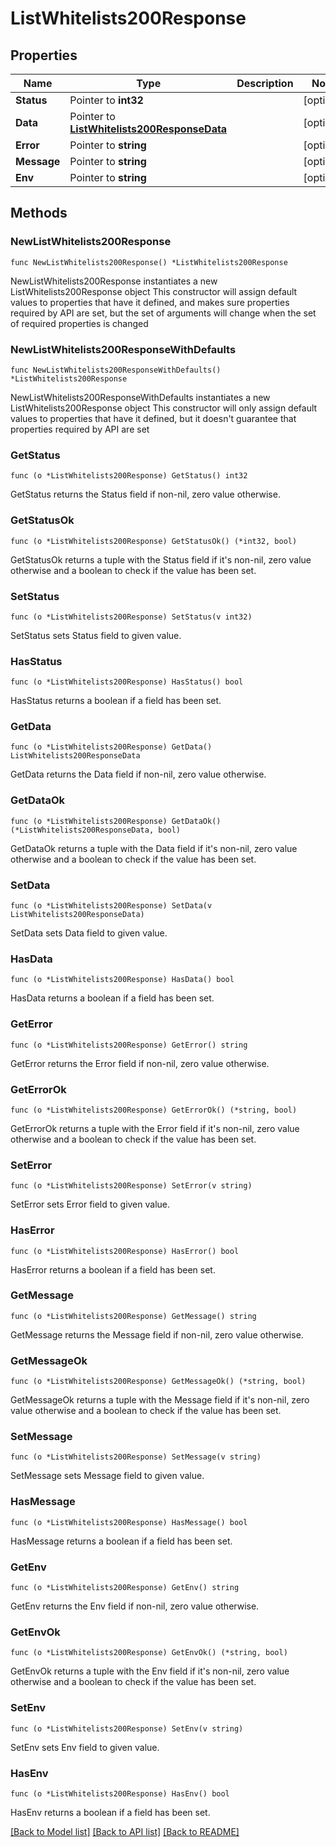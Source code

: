# ListWhitelists200Response

## Properties

Name | Type | Description | Notes
------------ | ------------- | ------------- | -------------
**Status** | Pointer to **int32** |  | [optional] 
**Data** | Pointer to [**ListWhitelists200ResponseData**](ListWhitelists200ResponseData.md) |  | [optional] 
**Error** | Pointer to **string** |  | [optional] 
**Message** | Pointer to **string** |  | [optional] 
**Env** | Pointer to **string** |  | [optional] 

## Methods

### NewListWhitelists200Response

`func NewListWhitelists200Response() *ListWhitelists200Response`

NewListWhitelists200Response instantiates a new ListWhitelists200Response object
This constructor will assign default values to properties that have it defined,
and makes sure properties required by API are set, but the set of arguments
will change when the set of required properties is changed

### NewListWhitelists200ResponseWithDefaults

`func NewListWhitelists200ResponseWithDefaults() *ListWhitelists200Response`

NewListWhitelists200ResponseWithDefaults instantiates a new ListWhitelists200Response object
This constructor will only assign default values to properties that have it defined,
but it doesn't guarantee that properties required by API are set

### GetStatus

`func (o *ListWhitelists200Response) GetStatus() int32`

GetStatus returns the Status field if non-nil, zero value otherwise.

### GetStatusOk

`func (o *ListWhitelists200Response) GetStatusOk() (*int32, bool)`

GetStatusOk returns a tuple with the Status field if it's non-nil, zero value otherwise
and a boolean to check if the value has been set.

### SetStatus

`func (o *ListWhitelists200Response) SetStatus(v int32)`

SetStatus sets Status field to given value.

### HasStatus

`func (o *ListWhitelists200Response) HasStatus() bool`

HasStatus returns a boolean if a field has been set.

### GetData

`func (o *ListWhitelists200Response) GetData() ListWhitelists200ResponseData`

GetData returns the Data field if non-nil, zero value otherwise.

### GetDataOk

`func (o *ListWhitelists200Response) GetDataOk() (*ListWhitelists200ResponseData, bool)`

GetDataOk returns a tuple with the Data field if it's non-nil, zero value otherwise
and a boolean to check if the value has been set.

### SetData

`func (o *ListWhitelists200Response) SetData(v ListWhitelists200ResponseData)`

SetData sets Data field to given value.

### HasData

`func (o *ListWhitelists200Response) HasData() bool`

HasData returns a boolean if a field has been set.

### GetError

`func (o *ListWhitelists200Response) GetError() string`

GetError returns the Error field if non-nil, zero value otherwise.

### GetErrorOk

`func (o *ListWhitelists200Response) GetErrorOk() (*string, bool)`

GetErrorOk returns a tuple with the Error field if it's non-nil, zero value otherwise
and a boolean to check if the value has been set.

### SetError

`func (o *ListWhitelists200Response) SetError(v string)`

SetError sets Error field to given value.

### HasError

`func (o *ListWhitelists200Response) HasError() bool`

HasError returns a boolean if a field has been set.

### GetMessage

`func (o *ListWhitelists200Response) GetMessage() string`

GetMessage returns the Message field if non-nil, zero value otherwise.

### GetMessageOk

`func (o *ListWhitelists200Response) GetMessageOk() (*string, bool)`

GetMessageOk returns a tuple with the Message field if it's non-nil, zero value otherwise
and a boolean to check if the value has been set.

### SetMessage

`func (o *ListWhitelists200Response) SetMessage(v string)`

SetMessage sets Message field to given value.

### HasMessage

`func (o *ListWhitelists200Response) HasMessage() bool`

HasMessage returns a boolean if a field has been set.

### GetEnv

`func (o *ListWhitelists200Response) GetEnv() string`

GetEnv returns the Env field if non-nil, zero value otherwise.

### GetEnvOk

`func (o *ListWhitelists200Response) GetEnvOk() (*string, bool)`

GetEnvOk returns a tuple with the Env field if it's non-nil, zero value otherwise
and a boolean to check if the value has been set.

### SetEnv

`func (o *ListWhitelists200Response) SetEnv(v string)`

SetEnv sets Env field to given value.

### HasEnv

`func (o *ListWhitelists200Response) HasEnv() bool`

HasEnv returns a boolean if a field has been set.


[[Back to Model list]](../README.md#documentation-for-models) [[Back to API list]](../README.md#documentation-for-api-endpoints) [[Back to README]](../README.md)


